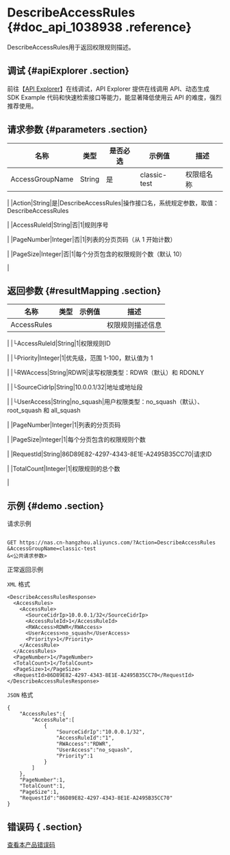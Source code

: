 # DescribeAccessRules {#doc_api_1038938 .reference}

DescribeAccessRules用于返回权限规则描述。

## 调试 {#apiExplorer .section}

前往【[API Explorer](https://api.aliyun.com/#product=NAS&api=DescribeAccessRules)】在线调试，API Explorer 提供在线调用 API、动态生成 SDK Example 代码和快速检索接口等能力，能显著降低使用云 API 的难度，强烈推荐使用。

## 请求参数 {#parameters .section}

|名称|类型|是否必选|示例值|描述|
|--|--|----|---|--|
|AccessGroupName|String|是|classic-test|权限组名称

 |
|Action|String|是|DescribeAccessRules|操作接口名，系统规定参数，取值：DescribeAccessRules

 |
|AccessRuleId|String|否|1|规则序号

 |
|PageNumber|Integer|否|1|列表的分页页码（从 1 开始计数）

 |
|PageSize|Integer|否|1|每个分页包含的权限规则个数（默认 10）

 |

## 返回参数 {#resultMapping .section}

|名称|类型|示例值|描述|
|--|--|---|--|
|AccessRules| | |权限规则描述信息

 |
|└AccessRuleId|String|1|权限规则ID

 |
|└Priority|Integer|1|优先级，范围 1-100，默认值为 1

 |
|└RWAccess|String|RDWR|读写权限类型：RDWR（默认）和 RDONLY

 |
|└SourceCidrIp|String|10.0.0.1/32|地址或地址段

 |
|└UserAccess|String|no\_squash|用户权限类型：no\_squash（默认）、root\_squash 和 all\_squash

 |
|PageNumber|Integer|1|列表的分页页码

 |
|PageSize|Integer|1|每个分页包含的权限规则个数

 |
|RequestId|String|86D89E82-4297-4343-8E1E-A2495B35CC70|请求ID

 |
|TotalCount|Integer|1|权限规则的总个数

 |

## 示例 {#demo .section}

请求示例

``` {#request_demo}

GET https://nas.cn-hangzhou.aliyuncs.com/?Action=DescribeAccessRules
&AccessGroupName=classic-test
&<公共请求参数>

```

正常返回示例

`XML` 格式

``` {#xml_return_success_demo}
<DescribeAccessRulesResponse>
  <AccessRules>
    <AccessRule>
      <SourceCidrIp>10.0.0.1/32</SourceCidrIp>
      <AccessRuleId>1</AccessRuleId>
      <RWAccess>RDWR</RWAccess>
      <UserAccess>no_squash</UserAccess>
      <Priority>1</Priority>
    </AccessRule>
  </AccessRules>
  <PageNumber>1</PageNumber>
  <TotalCount>1</TotalCount>
  <PageSize>1</PageSize>
  <RequestId>86D89E82-4297-4343-8E1E-A2495B35CC70</RequestId>
</DescribeAccessRulesResponse>

```

`JSON` 格式

``` {#json_return_success_demo}
{
	"AccessRules":{
		"AccessRule":[
			{
				"SourceCidrIp":"10.0.0.1/32",
				"AccessRuleId":"1",
				"RWAccess":"RDWR",
				"UserAccess":"no_squash",
				"Priority":1
			}
		]
	},
	"PageNumber":1,
	"TotalCount":1,
	"PageSize":1,
	"RequestId":"86D89E82-4297-4343-8E1E-A2495B35CC70"
}
```

## 错误码 { .section}

[查看本产品错误码](https://error-center.aliyun.com/status/product/NAS)

